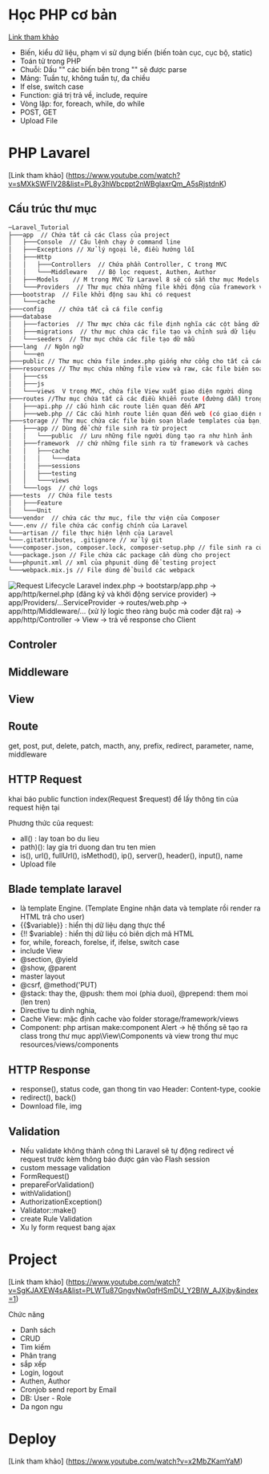 # Học PHP cơ bản
[Link tham khảo](https://www.youtube.com/watch?v=Pyz5ol_H-zw&list=PLq3KxntIWWrLpDmH_9YxuaF_yHA5QKHlN)
* Biến, kiểu dữ liệu, phạm vi sử dụng biến (biến toàn cục, cục bộ, static)
* Toán tử trong PHP
* Chuỗi: Dấu "" các biến bên trong "" sẽ được parse
* Mảng: Tuần tự, không tuần tự, đa chiều
* If else, switch case
* Function: giá trị trả về, include, require
* Vòng lặp: for, foreach, while, do while
* POST, GET
* Upload File
# PHP Lavarel
[Link tham khảo] (https://www.youtube.com/watch?v=sMXkSWFlV28&list=PL8y3hWbcppt2nWBglaxrQm_A5sRjstdnK)

## Cấu trúc thư mục
```bash
─Laravel_Tutorial
├───app  // Chứa tất cả các Class của project
│   ├───Console  // Câu lệnh chạy ở command line
│   ├───Exceptions // Xử lý ngoại lê, điều hướng lỗi
│   ├───Http 
│   │   ├───Controllers  // Chứa phần Controller, C trong MVC
│   │   └───Middleware   // Bộ lọc request, Authen, Author
│   ├───Models    // M trong MVC Từ Laravel 8 sẽ có sẵn thư mục Models
│   └───Providers  // Thư mục chứa những file khởi động của framework và những file cấu hình auto loading, route, và file cache
├───bootstrap  // File khởi động sau khi có request
│   └───cache  
├───config    // chứa tất cả cá file config
├───database  
│   ├───factories  // Thư mực chứa các file định nghĩa các cột bảng dữ liệu để tạo ra các dữ liệu mẫu
│   ├───migrations  // thư mục chứa các file tạo và chỉnh sửa dữ liệu
│   └───seeders  // Thư mục chứa các file tạo dữ mẫu
├───lang  // Ngôn ngữ
│   └───en
├───public // Thư mục chứa file index.php giống như cổng cho tất cả các request vào project, bên trong thư mục còn chứa file JavaScript, và CSS
├───resources // Thư mục chứa những file view và raw, các file biên soạn như LESS, SASS, hoặc JavaScript
│   ├───css
│   ├───js
│   └───views  V trong MVC, chứa file View xuất giao diện người dùng
├───routes //Thư mục chứa tất cả các điều khiển route (đường dẫn) trong project. Chứa các file route sẵn có: web.php, channels.php, api.php, và console.php
│   ├───api.php // cấu hình các route liên quan đến API
│   ├───web.php // Các cấu hình route liên quan đến web (có giao diện người dùng)
├───storage // Thư mục chứa các file biên soạn blade templates của bạn, file based sessions, file caches, và những file sinh ra từ project.
│   ├───app // Dùng để chứ file sinh ra từ project
│   │   └───public  // Lưu những file người dùng tạo ra như hình ảnh
│   ├───framework  // chứ những file sinh ra từ framework và caches
│   │   ├───cache
│   │   │   └───data
│   │   ├───sessions
│   │   ├───testing
│   │   └───views
│   └───logs  // chứ logs
├───tests  // Chứa file tests
│   ├───Feature
│   └───Unit
└───vendor  // chứa các thư mục, file thư viện của Composer
└───.env // file chứa các config chính của Laravel
└───artisan // file thực hiện lệnh của Laravel
└───.gitattributes, .gitignore // xử lý git
└───composer.json, composer.lock, composer-setup.php // file sinh ra của composer
└───package.json // File chứa các package cần dùng cho project
└───phpunit.xml // xml của phpunit dùng để testing project
└───webpack.mix.js // File dùng để build các webpack
```

![Request Lifecycle Laravel](https://images.viblo.asia/b4bce647-722e-4064-ac19-b7e9e0d0573e.png)
index.php -> bootstarp/app.php 
-> app/http/kernel.php (đăng ký và khởi động service provider)
-> app/Providers/...ServiceProvider
-> routes/web.php 
-> app/http/Middleware/... (xử lý logic theo ràng buộc mà coder đặt ra)
-> app/http/Controller 
-> View 
-> trả về response cho Client

## Controler
## Middleware
## View

## Route

get, post, put, delete, patch, macth, any, prefix, redirect, parameter, name, middleware

## HTTP Request

khai báo  public function index(Request $request) để lấy thông tin của request hiện tại

Phương thức của request:
- all() : lay toan bo du lieu
- path)(): lay gia tri duong dan tru ten mien
- is(), url(), fullUrl(), isMethod(), ip(), server(), header(), input(), name
- Upload file

## Blade template laravel
- là template Engine. (Template Engine nhận data và template rồi render ra HTML trả cho user)
- {{$variable}} : hiển thị dữ liệu dạng thực thể
- {!! $variable} : hiển thị dữ liệu có biên dịch mã HTML
- for, while, foreach, forelse, if, ifelse, switch case
- include View
- @section, @yield
- @show, @parent
- master layout
- @csrf, @method('PUT)
- @stack: thay the, @push: them moi (phia duoi), @prepend: them moi (len tren)
- Directive tu dinh nghia, 
- Cache View: mặc định cache vào folder storage/framework/views
- Component: php artisan make:component Alert -> hệ thống sẽ tạo ra class trong thư mục app\View\Components 
và view trong thư mục resources/views/components

## HTTP Response
- response(), status code, gan thong tin vao Header: Content-type, cookie
- redirect(), back()
- Download file, img

## Validation
- Nếu validate không thành công thì Laravel sẽ tự động redirect về request trước kèm thông báo được gán vào Flash session
- custom message validation
- FormRequest()
- prepareForValidation()
- withValidation()
- AuthorizationException()
- Validator::make()
- create Rule Validation
- Xu ly form request bang ajax

# Project
[Link tham khảo] (https://www.youtube.com/watch?v=SgKJAXEW4sA&list=PLWTu87GngvNw0qfHSmDU_Y2BIW_AJXjby&index=1)

Chức năng
- Danh sách
- CRUD
- Tìm kiếm
- Phân trang
- sắp xếp
- Login, logout
- Authen, Author
- Cronjob send report by Email
- DB: User - Role
- Da ngon ngu

# Deploy
[Link tham khảo] (https://www.youtube.com/watch?v=x2MbZKamYaM)